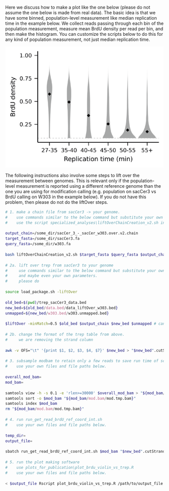 Here we discuss how to make a plot like the one below
(please do not assume the one below is made from real data).
The basic idea is that we have some binned, population-level measurement
like median replication time in the example below. We collect
reads passing through each bin of the population measurement,
measure mean BrdU density per read per bin, and then make the histogram.
You can customize the scripts below to do this for any kind of
population measurement, not just median replication time.

![trepPlot](sample_trep_plot.png "Trep plot")

The following instructions also involve some steps to lift over the measurement
between genomes. This is relevant only if the population-level measurement
is reported using a different reference genome than the one you are using
for modification calling (e.g. population on sacCer3 vs BrdU calling on 
W303 in the example below). If you do not have this problem, then please
do not do the liftOver steps.

```bash
# 1. make a chain file from sacCer3 -> your genome.
#    use commands similar to the below command but substitute your own files and filepaths.
#    use the script specialized_analyses\liftOverChainCreation_v2.sh in our repo.

output_chain=/some_dir/sacCer_3_-_sacCer_w303.over.v2.chain
target_fasta=/some_dir/sacCer3.fa
query_fasta=/some_dir/w303.fa

bash liftOverChainCreation_v2.sh $target_fasta $query_fasta $output_chain chrM,chrM

# 2a. lift over trep from sacCer3 to your genome
#     use commands similar to the below command but substitute your own files and filepaths
#     and maybe even your own parameters.
#     please do 

source load_package.sh -liftOver

old_bed=$(pwd)/trep_sacCer3_data.bed
new_bed=${old_bed/data.bed/data_liftOver_w303.bed}
unmapped=${new_bed/w303.bed/w303.unmapped.bed}

$liftOver -minMatch=0.5 $old_bed $output_chain $new_bed $unmapped # can change 0.5 to something else if you want.

# 2b. change the format of the trep table from above.
#     we are removing the strand column

awk -v OFS="\t" '{print $1, $2, $3, $4, $7}' $new_bed > "$new_bed".cutStrand

# 3. subsample modbam to retain only a few reads to save run time of script.
#    use your own files and file paths below.

overall_mod_bam=
mod_bam=

samtools view -h -s 0.1 -e 'rlen>=30000' $overall_mod_bam > "${mod_bam/mod.bam/mod.tmp.bam}"
samtools sort -o $mod_bam "${mod_bam/mod.bam/mod.tmp.bam}"
samtools index $mod_bam
rm "${mod_bam/mod.bam/mod.tmp.bam}"

# 4. run run_get_read_brdU_ref_coord_int.sh
#    use your own files and file paths below.

temp_dir=
output_file=

sbatch run_get_read_brdU_ref_coord_int.sh $mod_bam "$new_bed".cutStrand $output_file $temp_dir

# 5. run the plot making software
#    use plots_for_publication\plot_brdu_violin_vs_trep.R
#    use your own files and file paths below.

< $output_file Rscript plot_brdu_violin_vs_trep.R /path/to/output_file.png
```
